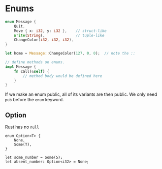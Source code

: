 # Enums

```rust
enum Message {
    Quit,
    Move { x: i32, y: i32 },    // struct-like
    Write(String),              // tuple-like
    ChangeColor(i32, i32, i32),
}

let home = Message::ChangeColor(127, 0, 0);  // note the :: 

// define methods on enums.
impl Message {
    fn call(&self) {
        // method body would be defined here
    }
}
```

If we make an enum public, all of its variants are then public. We only need `pub` before the `enum` keyword.


## Option

Rust has no `null`

```rust,ignore
enum Option<T> {
    None,
    Some(T),
}

let some_number = Some(5);
let absent_number: Option<i32> = None;
```
